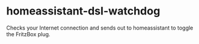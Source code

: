 # homeassistant-dsl-watchdog
Checks your Internet connection and sends out to homeassistant to toggle the FritzBox plug.
